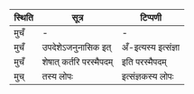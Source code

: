 | स्थिति | सूत्र | टिप्पणी |
| ----- | ------- | ------ |
| मुचँ | - | - |
| मुचँ | उपदेशेऽजनुनासिक इत् | अँ-इत्यस्य इत्संज्ञा |
| मुचँ | शेषात् कर्तरि परस्मैपदम् | इति परस्मैपदम् |
| मुच् | तस्य लोपः | इत्संज्ञकस्य लोपः |
